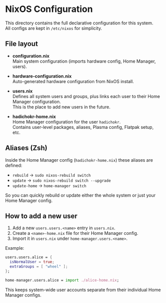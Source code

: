 # NixOS Configuration

This directory contains the full declarative configuration for this system.  
All configs are kept in `/etc/nixos` for simplicity.

## File layout

- **configuration.nix**  
  Main system configuration (imports hardware config, Home Manager, users).

- **hardware-configuration.nix**  
  Auto-generated hardware configuration from NixOS install.

- **users.nix**  
  Defines all system users and groups, plus links each user to their Home Manager configuration.  
  This is the place to add new users in the future.

- **hadichokr-home.nix**  
  Home Manager configuration for the user `hadichokr`.  
  Contains user-level packages, aliases, Plasma config, Flatpak setup, etc.

## Aliases (Zsh)

Inside the Home Manager config (`hadichokr-home.nix`) these aliases are defined:

- `rebuild` → `sudo nixos-rebuild switch`  
- `update` → `sudo nixos-rebuild switch --upgrade`  
- `update-home` → `home-manager switch`  

So you can quickly rebuild or update either the whole system or just your Home Manager config.

## How to add a new user

1. Add a new `users.users.<name>` entry in `users.nix`.  
2. Create a `<name>-home.nix` file for their Home Manager config.  
3. Import it in `users.nix` under `home-manager.users.<name>`.  

Example:

```nix
users.users.alice = {
  isNormalUser = true;
  extraGroups = [ "wheel" ];
};

home-manager.users.alice = import ./alice-home.nix;
```

This keeps system-wide user accounts separate from their individual Home Manager configs.
